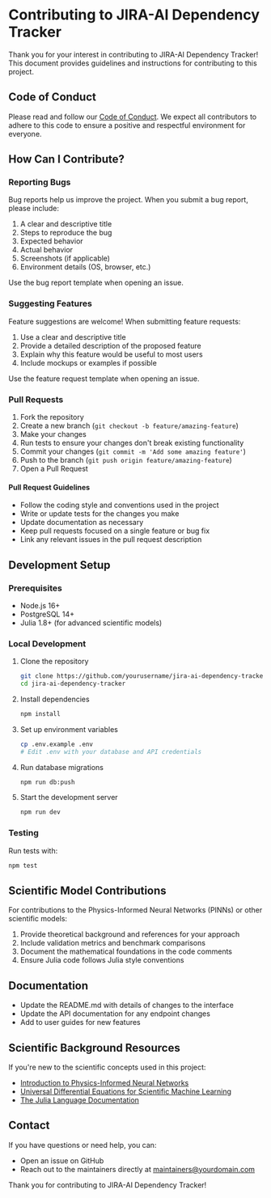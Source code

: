 # Contributing to JIRA-AI Dependency Tracker

Thank you for your interest in contributing to JIRA-AI Dependency Tracker! This document provides guidelines and instructions for contributing to this project.

## Code of Conduct

Please read and follow our [Code of Conduct](CODE_OF_CONDUCT.md). We expect all contributors to adhere to this code to ensure a positive and respectful environment for everyone.

## How Can I Contribute?

### Reporting Bugs

Bug reports help us improve the project. When you submit a bug report, please include:

1. A clear and descriptive title
2. Steps to reproduce the bug
3. Expected behavior
4. Actual behavior
5. Screenshots (if applicable)
6. Environment details (OS, browser, etc.)

Use the bug report template when opening an issue.

### Suggesting Features

Feature suggestions are welcome! When submitting feature requests:

1. Use a clear and descriptive title
2. Provide a detailed description of the proposed feature
3. Explain why this feature would be useful to most users
4. Include mockups or examples if possible

Use the feature request template when opening an issue.

### Pull Requests

1. Fork the repository
2. Create a new branch (`git checkout -b feature/amazing-feature`)
3. Make your changes
4. Run tests to ensure your changes don't break existing functionality
5. Commit your changes (`git commit -m 'Add some amazing feature'`)
6. Push to the branch (`git push origin feature/amazing-feature`)
7. Open a Pull Request

#### Pull Request Guidelines

- Follow the coding style and conventions used in the project
- Write or update tests for the changes you make
- Update documentation as necessary
- Keep pull requests focused on a single feature or bug fix
- Link any relevant issues in the pull request description

## Development Setup

### Prerequisites

- Node.js 16+
- PostgreSQL 14+
- Julia 1.8+ (for advanced scientific models)

### Local Development

1. Clone the repository
   ```bash
   git clone https://github.com/yourusername/jira-ai-dependency-tracker.git
   cd jira-ai-dependency-tracker
   ```

2. Install dependencies
   ```bash
   npm install
   ```

3. Set up environment variables
   ```bash
   cp .env.example .env
   # Edit .env with your database and API credentials
   ```

4. Run database migrations
   ```bash
   npm run db:push
   ```

5. Start the development server
   ```bash
   npm run dev
   ```

### Testing

Run tests with:
```bash
npm test
```

## Scientific Model Contributions

For contributions to the Physics-Informed Neural Networks (PINNs) or other scientific models:

1. Provide theoretical background and references for your approach
2. Include validation metrics and benchmark comparisons 
3. Document the mathematical foundations in the code comments
4. Ensure Julia code follows Julia style conventions

## Documentation

- Update the README.md with details of changes to the interface
- Update the API documentation for any endpoint changes
- Add to user guides for new features

## Scientific Background Resources

If you're new to the scientific concepts used in this project:

- [Introduction to Physics-Informed Neural Networks](https://arxiv.org/abs/1711.10561)
- [Universal Differential Equations for Scientific Machine Learning](https://arxiv.org/abs/2001.04385)
- [The Julia Language Documentation](https://docs.julialang.org/)

## Contact

If you have questions or need help, you can:

- Open an issue on GitHub
- Reach out to the maintainers directly at maintainers@yourdomain.com

Thank you for contributing to JIRA-AI Dependency Tracker!